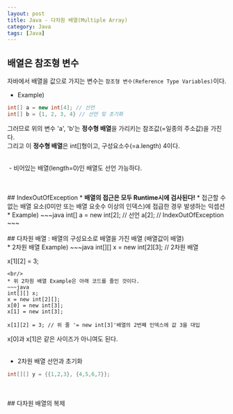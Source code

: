 ```yaml
---
layout: post
title: Java - 다차원 배열(Multiple Array)
category: Java
tags: [Java]
---
```


## 배열은 참조형 변수
자바에서 배열을 값으로 가지는 변수는 `참조형 변수(Reference Type Variables)`이다.<br/>
* Example)
~~~java
int[] a = new int[4]; // 선언
int[] b = {1, 2, 3, 4} // 선언 및 초기화
~~~
그러므로 위의 변수 'a', 'b'는 <strong>정수형 배열</strong>을 가리키는 참조값(=일종의 주소값)을 가진다.<br/>
그리고 이 <strong>정수형 배열</strong>은 int[]형이고, 구성요소수(=a.length) 4이다.<br/>
<br/>
<p>&nbsp;- 비어있는 배열(length=0)인 배열도 선언 가능하다.</p>
<br/>
<br/>
## IndexOutOfException
 * <strong>배열의 접근은 모두 Runtime시에 검사된다!</strong>
 * 접근할 수 없는 배열 요소(0미만 또는 배열 요솟수 이상의 인덱스)에 접급한 경우 발생하는 익셉션
 * Example)
~~~java
int[] a = new int[2]; // 선언
a[2]; // IndexOutOfException
~~~
<br/>
<br/>
## 다차원 배열
: 배열의 구성요소로 배열을 가진 배열 (배열값이 배열)<br/>
* 2차원 배열 Example)
~~~java
int[][] x = new int[2][3]; // 2차원 배열

x[1][2] = 3;
~~~
<br/>
* 위 2차원 배열 Example은 아래 코드를 줄인 것이다.
~~~java
int[][] x;
x = new int[2][];
x[0] = new int[3];
x[1] = new int[3];

x[1][2] = 3; // 위 줄 '= new int[3]'배열의 2번째 인덱스에 값 3을 대입
~~~
x[0]과 x[1]은 같은 사이즈가 아니여도 된다.<br/>
<br/>
* 2차원 배열 선언과 초기화
~~~java
int[][] y = {{1,2,3}, {4,5,6,7}};
~~~

<br/>
<br/>
## 다차원 배열의 복제


